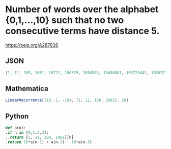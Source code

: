 # Number of words over the alphabet \{0,1,\.\.\.,10\} such that no two consecutive terms have distance 5\.
https://oeis.org/A287836
## JSON
```JSON
[1, 11, 109, 1081, 10721, 106329, 1054553, 10458881, 103729441, 1028771337, 10203182953, 101193470929, 1003620008177, 9953736259545, 98719500126905, 979083577381409, 9710388021269185, 96306012787788969, 955147011506293513, 9472989143467878769, 93951530216004879761]
```
## Mathematica
```Mathematica
LinearRecurrence[{10, 1, -18}, {1, 11, 109, 1081}, 20]
```
## Python
```Python
def a(n):
.if n in [0,1,2,3]:
..return [1, 11, 109, 1081][n]
.return 10*a(n-1) + a(n-2) - 18*a(n-3)
```
